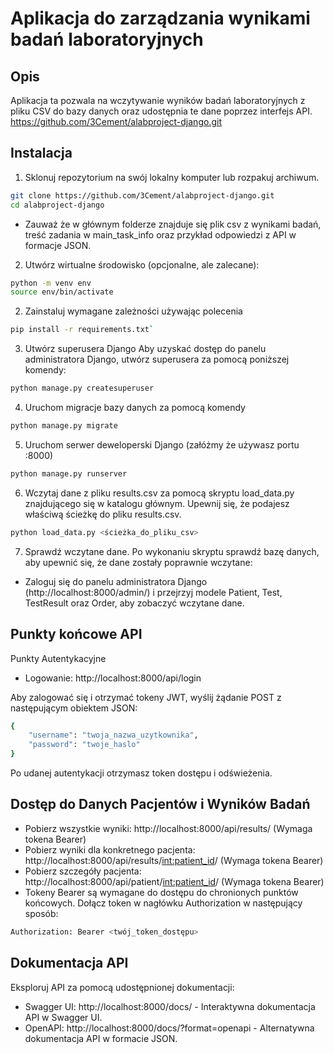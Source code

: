 # Aplikacja do zarządzania wynikami badań laboratoryjnych

## Opis
Aplikacja ta pozwala na wczytywanie wyników badań laboratoryjnych z pliku CSV do bazy danych oraz udostępnia te dane poprzez interfejs API.
https://github.com/3Cement/alabproject-django.git
## Instalacja
1. Sklonuj repozytorium na swój lokalny komputer lub rozpakuj archiwum.
```bash
git clone https://github.com/3Cement/alabproject-django.git
cd alabproject-django
```
- Zauważ że w głównym folderze znajduje się plik csv z wynikami badań, treść zadania w main_task_info oraz przykład odpowiedzi z API w formacje JSON.
2. Utwórz wirtualne środowisko (opcjonalne, ale zalecane): 
```bash
python -m venv env
source env/bin/activate
```
2. Zainstaluj wymagane zależności używając polecenia 
```bash
pip install -r requirements.txt`
```
3. Utwórz superusera Django
Aby uzyskać dostęp do panelu administratora Django, utwórz superusera za pomocą poniższej komendy:
```bash
python manage.py createsuperuser
```
4. Uruchom migracje bazy danych za pomocą komendy 
```bash
python manage.py migrate
```
5. Uruchom serwer deweloperski Django (załóżmy że używasz portu :8000)
```bash
python manage.py runserver
```
6. Wczytaj dane z pliku results.csv za pomocą skryptu load_data.py znajdującego się w katalogu głównym. 
Upewnij się, że podajesz właściwą ścieżkę do pliku results.csv.
```bash
python load_data.py <ścieżka_do_pliku_csv>
```
7. Sprawdź wczytane dane.
Po wykonaniu skryptu sprawdź bazę danych, aby upewnić się, że dane zostały poprawnie wczytane:
- Zaloguj się do panelu administratora Django (http://localhost:8000/admin/) i przejrzyj modele Patient, Test, TestResult oraz Order, aby zobaczyć wczytane dane.

## Punkty końcowe API
Punkty Autentykacyjne
- Logowanie: http://localhost:8000/api/login

Aby zalogować się i otrzymać tokeny JWT, wyślij żądanie POST z następującym obiektem JSON:

```bash
{
    "username": "twoja_nazwa_uzytkownika",
    "password": "twoje_haslo"
}
```
Po udanej autentykacji otrzymasz token dostępu i odświeżenia.

## Dostęp do Danych Pacjentów i Wyników Badań
- Pobierz wszystkie wyniki: http://localhost:8000/api/results/ (Wymaga tokena Bearer)
- Pobierz wyniki dla konkretnego pacjenta: http://localhost:8000/api/results/<int:patient_id>/ (Wymaga tokena Bearer)
- Pobierz szczegóły pacjenta: http://localhost:8000/api/patient/<int:patient_id>/ (Wymaga tokena Bearer)
- Tokeny Bearer są wymagane do dostępu do chronionych punktów końcowych. Dołącz token w nagłówku Authorization w następujący sposób:
```bash
Authorization: Bearer <twój_token_dostępu>
```

##  Dokumentacja API
Eksploruj API za pomocą udostępnionej dokumentacji:

- Swagger UI: http://localhost:8000/docs/ - Interaktywna dokumentacja API w Swagger UI.
- OpenAPI: http://localhost:8000/docs/?format=openapi - Alternatywna dokumentacja API w formacie JSON.

